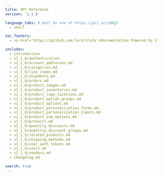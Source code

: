 ```yaml
---
title: API Reference
version: '1.1.6'

language_tabs: # must be one of https://git.io/vQNgJ
  - shell

toc_footers:
  - <a href='https://github.com/lord/slate'>Documentation Powered by Slate</a>

includes:
  - introduction
  - v1_1_6/authentication
  - v1_1_6/account_addresses.md
  - v1_1_6/categories.md
  - v1_1_6/line_items.md
  - v1_1_6/shipments.md
  - v1_1_6/orders.md
  - v1_1_6/product_images.md
  - v1_1_6/product_inventories.md
  - v1_1_6/product_logo_locations.md
  - v1_1_6/product_option_groups.md
  - v1_1_6/product_options.md
  - v1_1_6/product_personalization_forms.md
  - v1_1_6/product_personalization_inputs.md
  - v1_1_6/product_sub_options.md
  - v1_1_6/products.md
  - v1_1_6/quantity_discounts.md
  - v1_1_6/quantity_discount_groups.md
  - v1_1_6/related_products.md
  - v1_1_6/shipping_methods.md
  - v1_1_6/user_auth_tokens.md
  - v1_1_6/users.md
  - v1_1_6/vendors.md
  - changelog.md

search: true
---
```

